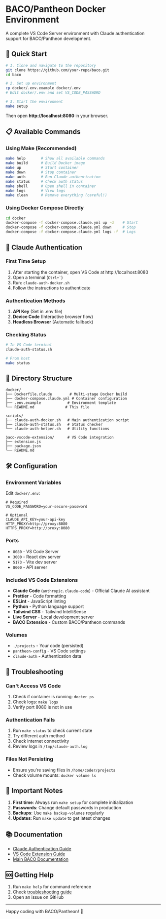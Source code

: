 # BACO/Pantheon Docker Environment

A complete VS Code Server environment with Claude authentication support for BACO/Pantheon development.

## 🚀 Quick Start

```bash
# 1. Clone and navigate to the repository
git clone https://github.com/your-repo/baco.git
cd baco

# 2. Set up environment
cp docker/.env.example docker/.env
# Edit docker/.env and set VS_CODE_PASSWORD

# 3. Start the environment
make setup
```

Then open **http://localhost:8080** in your browser.

## 📋 Available Commands

### Using Make (Recommended)

```bash
make help       # Show all available commands
make build      # Build Docker image
make up         # Start container
make down       # Stop container
make auth       # Run Claude authentication
make status     # Check auth status
make shell      # Open shell in container
make logs       # View logs
make clean      # Remove everything (careful!)
```

### Using Docker Compose Directly

```bash
cd docker
docker-compose -f docker-compose.claude.yml up -d    # Start
docker-compose -f docker-compose.claude.yml down     # Stop
docker-compose -f docker-compose.claude.yml logs -f  # Logs
```

## 🔐 Claude Authentication

### First Time Setup

1. After starting the container, open VS Code at http://localhost:8080
2. Open a terminal (`` Ctrl+` ``)
3. Run: `claude-auth-docker.sh`
4. Follow the instructions to authenticate

### Authentication Methods

1. **API Key** (Set in .env file)
2. **Device Code** (Interactive browser flow)
3. **Headless Browser** (Automatic fallback)

### Checking Status

```bash
# In VS Code terminal
claude-auth-status.sh

# From host
make status
```

## 📁 Directory Structure

```
docker/
├── Dockerfile.claude        # Multi-stage Docker build
├── docker-compose.claude.yml # Container configuration
├── .env.example            # Environment template
└── README.md              # This file

scripts/
├── claude-auth-docker.sh   # Main authentication script
├── claude-auth-status.sh   # Status checker
└── claude-auth-helper.sh   # Utility functions

baco-vscode-extension/      # VS Code integration
├── extension.js
├── package.json
└── README.md
```

## 🛠️ Configuration

### Environment Variables

Edit `docker/.env`:

```env
# Required
VS_CODE_PASSWORD=your-secure-password

# Optional
CLAUDE_API_KEY=your-api-key
HTTP_PROXY=http://proxy:8080
HTTPS_PROXY=http://proxy:8080
```

### Ports

- `8080` - VS Code Server
- `3000` - React dev server
- `5173` - Vite dev server
- `8000` - API server

### Included VS Code Extensions

- **Claude Code** (`anthropic.claude-code`) - Official Claude AI assistant
- **Prettier** - Code formatting
- **ESLint** - JavaScript linting
- **Python** - Python language support
- **Tailwind CSS** - Tailwind IntelliSense
- **Live Server** - Local development server
- **BACO Extension** - Custom BACO/Pantheon commands

### Volumes

- `./projects` - Your code (persisted)
- `pantheon-config` - VS Code settings
- `claude-auth` - Authentication data

## 🔧 Troubleshooting

### Can't Access VS Code

1. Check if container is running: `docker ps`
2. Check logs: `make logs`
3. Verify port 8080 is not in use

### Authentication Fails

1. Run `make status` to check current state
2. Try different auth method
3. Check internet connectivity
4. Review logs in `/tmp/claude-auth.log`

### Files Not Persisting

- Ensure you're saving files in `/home/coder/projects`
- Check volume mounts: `docker volume ls`

## 🚨 Important Notes

1. **First time**: Always run `make setup` for complete initialization
2. **Passwords**: Change default passwords in production
3. **Backups**: Use `make backup-volumes` regularly
4. **Updates**: Run `make update` to get latest changes

## 📚 Documentation

- [Claude Authentication Guide](../docs/CLAUDE_AUTH_DOCKER.md)
- [VS Code Extension Guide](../baco-vscode-extension/README.md)
- [Main BACO Documentation](../README.md)

## 🆘 Getting Help

1. Run `make help` for command reference
2. Check [troubleshooting guide](../docs/CLAUDE_AUTH_DOCKER.md#troubleshooting)
3. Open an issue on GitHub

---

Happy coding with BACO/Pantheon! 🎉
